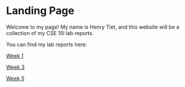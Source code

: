 # Landing Page
Welcome to my page! My name is Henry Tiet, and this website will be a collection of my CSE 15l lab reports.

You can find my lab reports here:

[Week 1](https://henrytiet.github.io/cse-15l-lab-reports/week1.html)

[Week 3](https://henrytiet.github.io/cse-15l-lab-reports/week3.html)

[Week 5](https://henrytiet.github.io/cse-15l-lab-reports/week5.html)
